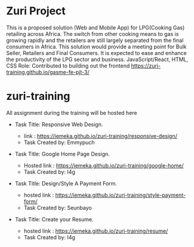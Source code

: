 # Zuri Project
This is a proposed solution (Web and Mobile App) for LPG(Cooking Gas) retailing across Africa. The switch from other cooking means to gas is growing rapidly and the retailers are still largely separated from the final consumers in Africa. This solution would provide a meeting point for Bulk Seller, Retailers and Final Consumers. It is expected to ease and enhance the productivity of the LPG sector and business. JavaScript/React, HTML, CSS
Role: Contributed to building out the frontend
https://zuri-training.github.io/gasme-fe-pjt-3/

# zuri-training
All assignment during  the training will be hosted here

- Task Title: Responsive Web Design. 
    - link : https://iemeka.github.io/zuri-training/responsive-design/
    - Task Created by: Emmypuch

- Task Title: Google Home Page Design. 
    - Hosted link : https://iemeka.github.io/zuri-training/google-home/
    - Task Created by: I4g

- Task Title: Design/Style A Payment Form. 
    - hosted link : https://iemeka.github.io/zuri-training/style-payment-form/
    - Task Created by: Seunbayo

- Task Title: Create your Resume. 
    - hosted link : https://iemeka.github.io/zuri-training/resume/
    - Task Created by: I4g
